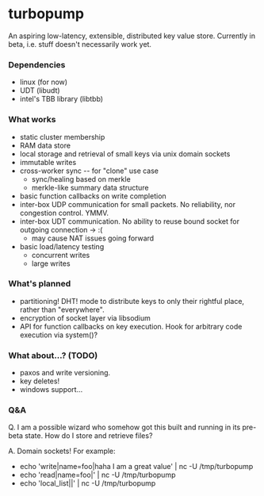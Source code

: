# turbopump

An aspiring low-latency, extensible, distributed key value store. Currently in beta, i.e. stuff doesn't necessarily work yet.

### Dependencies

* linux (for now)
* UDT (libudt)
* intel's TBB library (libtbb)

### What works

* static cluster membership
* RAM data store
* local storage and retrieval of small keys via unix domain sockets
* immutable writes
* cross-worker sync -- for "clone" use case
    * sync/healing based on merkle
	* merkle-like summary data structure
* basic function callbacks on write completion
* inter-box UDP communication for small packets. No reliability, nor congestion control. YMMV.
* inter-box UDT communication. No ability to reuse bound socket for outgoing connection -> :(
    * may cause NAT issues going forward
* basic load/latency testing 
    * concurrent writes
    * large writes

### What's planned

* partitioning! DHT! mode to distribute keys to only their rightful place, rather than "everywhere".
* encryption of socket layer via libsodium
* API for function callbacks on key execution. Hook for arbitrary code execution via system()?

### What about...? (TODO)

* paxos and write versioning.
* key deletes!
* windows support...

### Q&A

Q. I am a possible wizard who somehow got this built and running in its pre-beta state. How do I store and retrieve files?

A. Domain sockets! For example:

* echo 'write|name=foo|haha I am a great value' | nc -U /tmp/turbopump
* echo 'read|name=foo|' | nc -U /tmp/turbopump
* echo 'local_list||' | nc -U /tmp/turbopump

